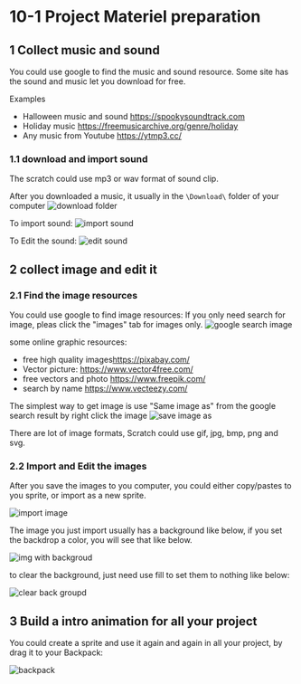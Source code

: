 # 10-1 Project Materiel preparation

## 1 Collect music and sound

You could use google to find the music and sound resource.
Some site has the sound and music let you download for free.

Examples

- Halloween music and sound <https://spookysoundtrack.com>
- Holiday music <https://freemusicarchive.org/genre/holiday>
- Any music from Youtube <https://ytmp3.cc/>

### 1.1 download and import sound

The scratch could use mp3 or wav format of sound clip.

After you downloaded a music, it usually in the `\Download\` folder of your computer
![download folder](10.1.1_downloadfolder.png)

To import sound:
![import sound](10.1.1_inputsound.png)

To Edit the sound:
![edit sound](10.1.1_editSound.png)

## 2 collect image and edit it

### 2.1 Find the image resources

You could use google to find image resources:
If you only need search for image, pleas click the "images" tab for images only.
![google search image](10.1.2_googlesearchimage.png)

some online graphic resources:

- free high quality images<https://pixabay.com/>
- Vector picture: <https://www.vector4free.com/>
- free vectors and photo <https://www.freepik.com/>
- search by name <https://www.vecteezy.com/>

The simplest way to get image is use "Same image as" from the google search result by right click the image
![save image as](10.1.2_saveImageAs.png)

There are lot of image formats, Scratch could use gif, jpg, bmp, png and svg.

### 2.2 Import and Edit the images

After you save the images to you computer, you could either copy/pastes to you sprite, or import as a new sprite.

![import image](10.1.2_importimage.png)

The image you just import usually has a background like below, if you set the backdrop a color, you will see that like below.

![img with backgroud](10.1.2_imagewithbackground.png)

to clear the background, just need use fill to set them to nothing like below:

![clear back groupd](10.1.2_clearBackGround.png)

## 3 Build a intro animation for all your project

You could create a sprite and use it again and again in all your project, by drag it to your Backpack:

![backpack](10.1.3_backpack.png)
